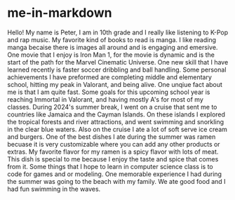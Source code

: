 # me-in-markdown

Hello! My name is Peter, I am in 10th grade and I really like listening to K-Pop and rap music. My favorite kind of books to read is manga. I like reading manga becaise there is images all around and is engaging and emersive. One movie that I enjoy is Iron Man 1, for the movie is dynamic and is the start of the path for the Marvel Cinematic Universe. One new skill that I have learned recently is faster soccer dribbling and ball handling. Some personal achievements I have preformed are completing middle and elementary school, hitting my peak in Valorant, and being alive. One unqiue fact about me is that I am quite fast. Some goals for this upcoming school year is reaching Immortal in Valorant, and having mostly A's for most of my classes. During 2024's summer break, I went on a cruise that sent me to countries like Jamaica and the Cayman Islands. On these islands I explored the tropical forests and river attractions, and went swimming and snorkling in the clear blue waters. Also on the cruise I ate a lot of soft serve ice cream and burgers. One of the best dishes I ate during the summer was ramen becuase it is very customizable where you can add any other products or extras. My favorite flavor for my ramen is a spicy flavor with lots of meat. This dish is special to me because I enjoy the taste and spice that comes from it. Some things that I hope to learn in computer science class is to code for games and or modeling. One memorable experience I had during the summer was going to the beach with my family. We ate good food and I had fun swimming in the waves.

